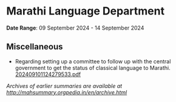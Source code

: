 # Marathi Language Department

**Date Range**: 09 September 2024 - 14 September 2024


## Miscellaneous
- Regarding setting up a committee to follow up with the central government to get the status of classical language to Marathi.\
  [202409101124279533.pdf](https://gr.maharashtra.gov.in/Site/Upload/Government%20Resolutions/English/202409101124279533.pdf)


*Archives of earlier summaries are available at http://mahsummary.orgpedia.in/en/archive.html*